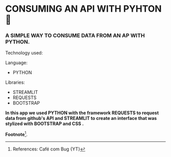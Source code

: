#  CONSUMING AN API WITH PYHTON 🐍
### A SIMPLE WAY TO CONSUME DATA FROM AN AP WITH PYTHON.

Technology used:

Language:
  - PYTHON
  
 Libraries:
  - STREAMLIT
  - REQUESTS
  - BOOTSTRAP

**In this app we used PYTHON with the framework REQUESTS to request data from github's API and STREAMLIT to create an interface that was stylized with BOOTSTRAP and CSS .** 


**Footnote**[^1].
[^1]: References: Café com Bug {YT}
